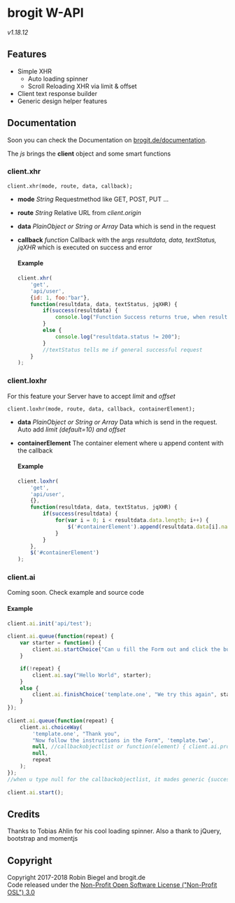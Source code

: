# brogit W-API
*v1.18.12*


## Features
* Simple XHR
	* Auto loading spinner
	* Scroll Reloading XHR via limit & offset
* Client text response builder
* Generic design helper features

## Documentation

Soon you can check the Documentation on [brogit.de/documentation](https://brogit.de/documentation).
  
The *js* brings the **client** object and some smart functions

### client.xhr
`client.xhr(mode, route, data, callback);`  

* __mode__ _String_ Requestmethod like GET, POST, PUT ...

* __route__ _String_ Relative URL from _client.origin_

* __data__ _PlainObject or String or Array_ Data which is send in the request

* __callback__ _function_ Callback with the args _resultdata, data, textStatus, jqXHR_ which is executed on success and error

	#### Example
	~~~javascript
	client.xhr(
		'get',
		'api/user',
		{id: 1, foo:"bar"},
		function(resultdata, data, textStatus, jqXHR) {
			if(success(resultdata) {
				console.log("Function Success returns true, when resultdata.status == 200");
			}
			else {
				console.log("resultdata.status != 200");
			}
			//textStatus tells me if general successful request
		}
	);
	~~~

### client.loxhr

For this feature your Server have to accept _limit_ and _offset_

`client.loxhr(mode, route, data, callback, containerElement);`

* __data__ _PlainObject or String or Array_ Data which is send in the request. Auto add _limit (default=10) and offset_

* __containerElement__ The container element where u append content with the callback

	#### Example
	~~~javascript
	client.loxhr(
		'get',
		'api/user',
		{},
		function(resultdata, data, textStatus, jqXHR) {
			if(success(resultdata) {
				for(var i = 0; i < resultdata.data.length; i++) {
					$('#containerElement').append(resultdata.data[i].name);
				}
			}
		},
		$('#containerElement')
	);
	~~~
	
### client.ai

Coming soon. Check example and source code

#### Example

~~~javascript
client.ai.init('api/test');
	
client.ai.queue(function(repeat) {
	var starter = function() {
		client.ai.startChoice("Can u fill the Form out and click the button for me?", 'template.one');
	}

	if(!repeat) {
		client.ai.say("Hello World", starter);
	}
	else {
        client.ai.finishChoice('template.one', "We try this again", starter);
	}
});
	
client.ai.queue(function(repeat) {
	client.ai.choiceWay(
		'template.one', "Thank you",
		"Now follow the instructions in the Form", 'template.two',
		null, //callbackobjectlist or function(element) { client.ai.proceed(...) }
		null,
		repeat
	);
});
//when u type null for the callbackobjectlist, it mades generic {success: function(me) { me.next(); }, failed: function(me) { me.repeat(); }}
	
client.ai.start();
~~~


## Credits
Thanks to Tobias Ahlin for his cool loading spinner.
Also a thank to jQuery, bootstrap and momentjs

## Copyright
Copyright 2017-2018 Robin Biegel and brogit.de  
Code released under the [Non-Profit Open Software License ("Non-Profit OSL") 3.0](https://opensource.org/licenses/NPOSL-3.0)